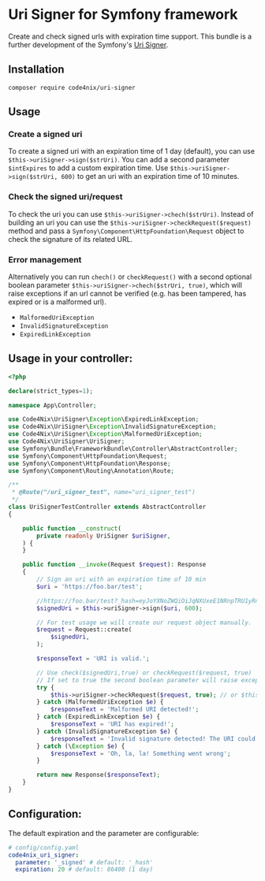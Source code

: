 # Uri Signer for Symfony framework
Create and check signed urls with expiration time support.
This bundle is a further development of the Symfony's [Uri Signer](https://github.com/symfony/symfony/blob/7.1/src/Symfony/Component/HttpFoundation/UriSigner.php).

## Installation

```
composer require code4nix/uri-signer
```

## Usage

### Create a signed uri
To create a signed uri with an expiration time of 1 day (default), you can use `$this->uriSigner->sign($strUri)`.
You can add a second parameter `$intExpires` to add a custom expiration time. Use `$this->uriSigner->sign($strUri, 600)` to get an uri with an expiration time of 10 minutes.

### Check the signed uri/request
To check the uri you can use `$this->uriSigner->chech($strUri)`. Instead of building an uri you can use the `$this->uriSigner->checkRequest($request)` method
 and pass a `Symfony\Component\HttpFoundation\Request` object to check the signature of its related URL.

### Error management
Alternatively you can run `chech()` or `checkRequest()` with a second optional boolean parameter `$this->uriSigner->chech($strUri, true)`, which will raise exceptions if an url cannot be verified (e.g. has been tampered, has expired or is a malformed url).

- `MalformedUriException`
- `InvalidSignatureException`
- `ExpiredLinkException`

## Usage in your controller:
```php
<?php

declare(strict_types=1);

namespace App\Controller;

use Code4Nix\UriSigner\Exception\ExpiredLinkException;
use Code4Nix\UriSigner\Exception\InvalidSignatureException;
use Code4Nix\UriSigner\Exception\MalformedUriException;
use Code4Nix\UriSigner\UriSigner;
use Symfony\Bundle\FrameworkBundle\Controller\AbstractController;
use Symfony\Component\HttpFoundation\Request;
use Symfony\Component\HttpFoundation\Response;
use Symfony\Component\Routing\Annotation\Route;

/**
 * @Route("/uri_signer_test", name="uri_signer_test")
 */
class UriSignerTestController extends AbstractController
{

    public function __construct(
        private readonly UriSigner $uriSigner,
    ) {
    }

    public function __invoke(Request $request): Response
    {
        // Sign an uri with an expiration time of 10 min
        $uri = 'https://foo.bar/test';

        //https://foo.bar/test?_hash=eyJoYXNoZWQiOiJqNXUxeE1NRnpTRU1yRnREc
        $signedUri = $this->uriSigner->sign($uri, 600);

        // For test usage we will create our request object manually.
        $request = Request::create(
            $signedUri,
        );

        $responseText = 'URI is valid.';

        // Use check($signedUri,true) or checkRequest($request, true)
        // If set to true the second boolean parameter will raise exceptions if an url cannot be verified.
        try {
            $this->uriSigner->checkRequest($request, true); // or $this->uriSigner->check($signedUri, true);
        } catch (MalformedUriException $e) {
            $responseText = 'Malformed URI detected!';
        } catch (ExpiredLinkException $e) {
            $responseText = 'URI has expired!';
        } catch (InvalidSignatureException $e) {
            $responseText = 'Invalid signature detected! The URI could have been tampered.';
        } catch (\Exception $e) {
            $responseText = 'Oh, la, la! Something went wrong';
        }

        return new Response($responseText);
    }
}
```

## Configuration:

The default expiration and the parameter are configurable:

```yaml
# config/config.yaml
code4nix_uri_signer:
  parameter: '_signed' # default: '_hash'
  expiration: 20 # default: 86400 (1 day)
```

